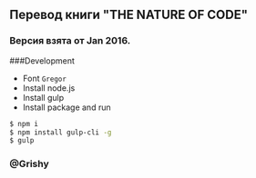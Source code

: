 ## Перевод книги "THE NATURE OF CODE"  
### Версия взята от Jan 2016.

###Development
- Font `Gregor`
- Install node.js
- Install gulp
- Install package and run

```bash
$ npm i
$ npm install gulp-cli -g
$ gulp
```

###  **@Grishy**
